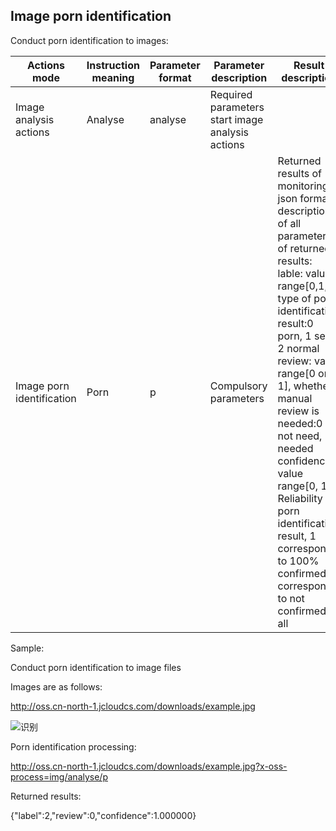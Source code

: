 ## Image porn identification

Conduct porn identification to images:

|Actions mode|Instruction meaning|Parameter format|Parameter description|Result description|
|-|-|-|-|-|
|Image analysis actions|Analyse|analyse|Required parameters<br>start image analysis actions||
|Image porn identification|Porn|p|Compulsory parameters|Returned results of monitoring json format, description of all parameters of returned results: <br>lable: value range[0,1,2], type of porn identification result:0 porn, 1 sexy, 2 normal<br>review: value range[0 or 1], whether manual review is needed:0 not need, 1 needed<br>confidence: value range[0, 1], Reliability of porn identification result, 1 corresponds to 100% confirmed, 0 corresponds to not confirmed at all|

Sample:

Conduct porn identification to image files

Images are as follows:

http://oss.cn-north-1.jcloudcs.com/downloads/example.jpg

![识别](https://github.com/jdcloudcom/cn/blob/edit/image/Object-Storage-Service/OSS-065.jpg)

Porn identification processing:

http://oss.cn-north-1.jcloudcs.com/downloads/example.jpg?x-oss-process=img/analyse/p

Returned results:

{"label":2,"review":0,"confidence":1.000000}
